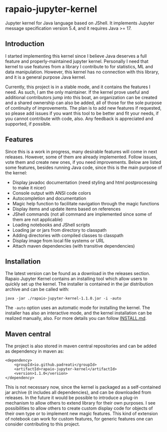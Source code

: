 # rapaio-jupyter-kernel

Jupyter kernel for Java language based on JShell. It implements Jupyter message specification version 5.4, and it requires Java >= 17.

## Introduction

I started implementing this kernel since I believe Java deserves a full feature and properly-maintained jupyter kernel. 
Personally I need that kernel to use features from a library I contribute to for statistics, ML and data manipulation. 
However, this kernel has no connection with this library, and it is a general purpose Java kernel.

Currently, this project is in a stable mode, and it contains the features I need. As such, I am the only maintainer. If the 
kernel prove useful and additional contributors jump into this boat, an organization can be created and a shared ownership 
can also be added, all of those for the sole purpose of continuity of improvements. The plan is to add new features if requested, 
so please add issues if you want this tool to be better and fit your needs, if you cannot contribute with code, also. 
Any feedback is appreciated and supported, if possible.

## Features

Since this is a work in progress, many desirable features will come in next releases. However, some of them are 
already implemented. Follow issues, vote them and create new ones, if you need improvements. 
Below are listed some features, besides running Java code, since this is the main purpose of the kernel:

* Display javadoc documentation (need styling and html postprocessing to make it nicer)
* Console output with ANSI code colors
* Autocompletion and documentation
* Magic help function to facilitate navigation through the magic functions
* Display items and update items based on references
* JShell commands (not all command are implemented since some of them are not applicable)
* Loading notebooks and JShell scripts
* Loading jar or jars from directory to classpath
* Adding directories with compiled classes to classpath
* Display image from local file systems or URL
* Attach maven dependencies (with transitive dependencies)

## Installation

The latest version can be found as a download in the releases section. Rapaio Jupyter Kernel contains an 
installing tool which allow users to quickly set up the kernel. The installer is contained in the jar distribution archive 
and can be called with:

    java -jar ./rapaio-jupyter-kernel-1.1.0.jar -i -auto

The `-auto` option uses an automatic mode for installing the kernel. The installer has also an interactive mode, and the kernel installation can be realized manually, also. 
For more details you can follow [INSTALL.md](INSTALL.md).

## Maven central

The project is also stored in maven central repositories and can be added as dependency in maven as:

    <dependency>
        <groupId>io.github.padreati</groupId>
        <artifactId>rapaio-jupyter-kernel</artifactId>
        <version>1.1.0</version>
    </dependency>

This is not necessary now, since the kernel is packaged as a self-contained jar archive (it includes all dependencies), 
and can be downloaded from releases. In the future it would be possible to introduce a plug-in mechanism to allow others to 
extend library for their own purposes. I see possibilities to allow others to create custom display code for objects of their 
own type or to implement new magic features. This kind of extension of notebook can work for custom features, for generic features 
one can consider contributing to this project.  